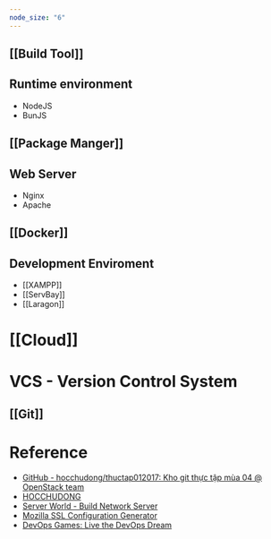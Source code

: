 ```yaml
---
node_size: "6"
---
```

## [[Build Tool]]
## Runtime environment
- NodeJS
- BunJS
## [[Package Manger]]
## Web Server
- Nginx
- Apache

## [[Docker]]

## Development Enviroment
- [[XAMPP]]
- [[ServBay]]
- [[Laragon]]

# [[Cloud]]

# VCS - Version Control System
## [[Git]]

# Reference
- [GitHub - hocchudong/thuctap012017: Kho git thực tập mùa 04 @ OpenStack team](https://github.com/hocchudong/thuctap012017/tree/master)
- [HOCCHUDONG](https://github.com/orgs/hocchudong/repositories?page=1)
- [Server World - Build Network Server](https://www.server-world.info/en/)
- [Mozilla SSL Configuration Generator](https://ssl-config.mozilla.org/)
- [DevOps Games: Live the DevOps Dream](https://devops.games/)